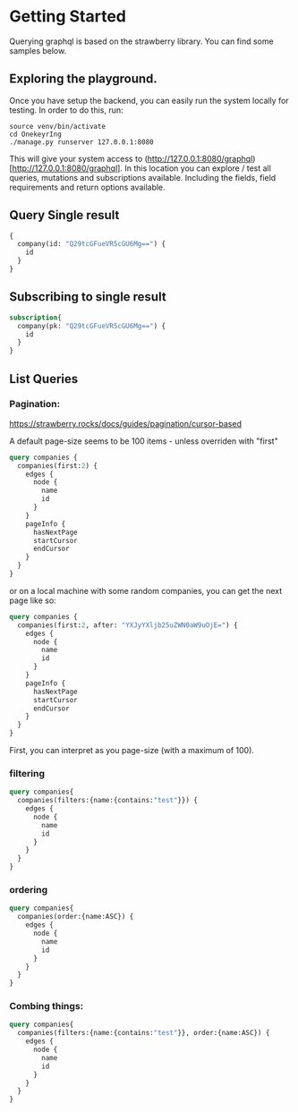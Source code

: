 # Getting Started

Querying graphql is based on the strawberry library.  You can find some samples below.

## Exploring the playground.

Once you have setup the backend, you can easily run the system locally for testing.  In order to do this, run:

```
source venv/bin/activate
cd OnekeyrIng
./manage.py runserver 127.0.0.1:8080
```

This will give your system access to (http://127.0.0.1:8080/graphql)[http://127.0.0.1:8080/graphql]. In this location you can explore / test all queries, mutations and subscriptions available.  Including the fields, field requirements and return options available.


## Query Single result

```graphql
{
  company(id: "Q29tcGFueVR5cGU6Mg==") {
    id
  }
}
```

## Subscribing to single result

```graphql
subscription{
  company(pk: "Q29tcGFueVR5cGU6Mg==") {
    id
  }
}
```


## List Queries

### Pagination:
https://strawberry.rocks/docs/guides/pagination/cursor-based

A default page-size seems to be 100 items - unless overriden with "first"


```graphql
query companies {
  companies(first:2) {
    edges {
      node {
        name
        id
      }
    }
    pageInfo {
      hasNextPage
      startCursor
      endCursor
    }
  }
}
```

or on a local machine with some random companies, you can get the next page like so:

```graphql
query companies {
  companies(first:2, after: "YXJyYXljb25uZWN0aW9uOjE=") {
    edges {
      node {
        name
        id
      }
    }
    pageInfo {
      hasNextPage
      startCursor
      endCursor
    }
  }
}
```

First, you can interpret as you page-size (with a maximum of 100).


### filtering

```graphql
query companies{
  companies(filters:{name:{contains:"test"}}) {
    edges {
      node {
        name
        id
      }
    }
  }
}
```


### ordering

```graphql
query companies{
  companies(order:{name:ASC}) {
    edges {
      node {
        name
        id
      }
    }
  }
}
```

### Combing things:

```graphql
query companies{
  companies(filters:{name:{contains:"test"}}, order:{name:ASC}) {
    edges {
      node {
        name
        id
      }
    }
  }
}
```
